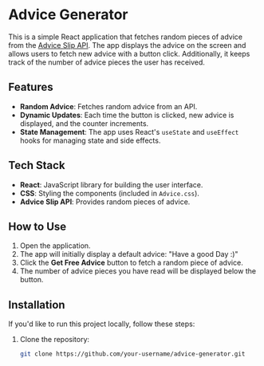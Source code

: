 # Advice Generator

This is a simple React application that fetches random pieces of advice from the [Advice Slip API](https://api.adviceslip.com/). The app displays the advice on the screen and allows users to fetch new advice with a button click. Additionally, it keeps track of the number of advice pieces the user has received.

## Features

- **Random Advice**: Fetches random advice from an API.
- **Dynamic Updates**: Each time the button is clicked, new advice is displayed, and the counter increments.
- **State Management**: The app uses React's `useState` and `useEffect` hooks for managing state and side effects.

## Tech Stack

- **React**: JavaScript library for building the user interface.
- **CSS**: Styling the components (included in `Advice.css`).
- **Advice Slip API**: Provides random pieces of advice.

## How to Use

1. Open the application.
2. The app will initially display a default advice: "Have a good Day :)"
3. Click the **Get Free Advice** button to fetch a random piece of advice.
4. The number of advice pieces you have read will be displayed below the button.

## Installation

If you'd like to run this project locally, follow these steps:

1. Clone the repository:
   ```bash
   git clone https://github.com/your-username/advice-generator.git
